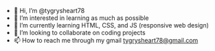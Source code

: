 - 👋 Hi, I’m @tygrysheart78
- 👀 I’m interested in learning as much as possible
- 🌱 I’m currently learning HTML, CSS, and JS (responsive web design)
- 💞️ I’m looking to collaborate on coding projects
- 📫 How to reach me through my gmail tygrysheart78@gmail.com

<!---
tygrysheart78/tygrysheart78 is a ✨ special ✨ repository because its `README.md` (this file) appears on your GitHub profile.
You can click the Preview link to take a look at your changes.
--->
